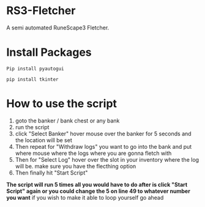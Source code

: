 # RS3-Fletcher
A semi automated RuneScape3 Fletcher.

# Install Packages
```
Pip install pyautogui

pip install tkinter
```


# How to use the script
1. goto the banker / bank chest or any bank
2. run the script
3. click "Select Banker" hover mouse over the banker for 5 seconds and the location will be set
4. Then repeat for "Withdraw logs" you want to go into the bank and put where mouse where the logs where you are gonna fletch with
5. Then for "Select Log" hover over the slot in your inventory where the log will be. make sure you have the flecthing option
6. Then finally hit "Start Script"

**The script will run 5 times all you would have to do after is click "Start Script" again or you could change the 5 on line 49 to whatever number you want** 
if you wish to make it able to loop yourself go ahead
